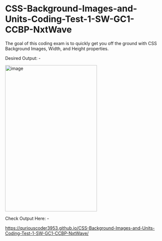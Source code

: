 # CSS-Background-Images-and-Units-Coding-Test-1-SW-GC1-CCBP-NxtWave

The goal of this coding exam is to quickly get you off the ground with CSS Background Images, Width, and Height properties.


Desired Output: -



<img width="296" height="473" alt="image" src="https://github.com/user-attachments/assets/6cd38856-c2bb-4f8f-b209-b6252b34c539" />




Check Output Here: -

https://quriouscoder3953.github.io/CSS-Background-Images-and-Units-Coding-Test-1-SW-GC1-CCBP-NxtWave/
